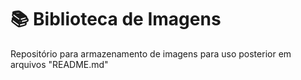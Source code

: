 # 📚 Biblioteca de Imagens
Repositório para armazenamento de imagens para uso posterior em arquivos "README.md"
